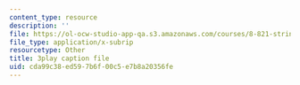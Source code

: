```yaml
---
content_type: resource
description: ''
file: https://ol-ocw-studio-app-qa.s3.amazonaws.com/courses/8-821-string-theory-and-holographic-duality-fall-2014/cda99c38ed597b6f00c5e7b8a20356fe_0fChZwU1zEc.srt
file_type: application/x-subrip
resourcetype: Other
title: 3play caption file
uid: cda99c38-ed59-7b6f-00c5-e7b8a20356fe
---
```


